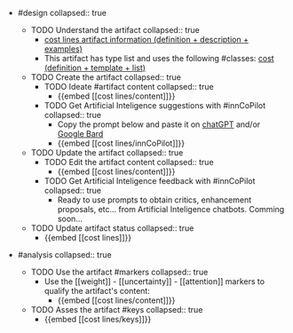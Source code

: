 
- #design
   collapsed:: true
  - TODO Understand the artifact
    collapsed:: true
    - [cost lines artifact information (definition + description + examples)](https://go.innbok.com/#/page/innBoK%2Fcost-lines%2Finfo)
    - This artifact has type list and uses the following #classes: [cost (definition + template + list)](https://go.innbok.com/#/page/innBoK%2Fclass%2Fcost)
  - TODO Create the artifact
     collapsed:: true
    - TODO Ideate #artifact content
      collapsed:: true
      - {{embed [[cost lines/content]]}}
    - TODO Get Artificial Inteligence suggestions with #innCoPilot
      collapsed:: true
      - Copy the prompt below and paste it on [chatGPT](https://chat.openai.com) and/or [Google Bard](https://bard.google.com/chat)
      - {{embed [[cost lines/innCoPilot]]}}
  - TODO Update the artifact
    collapsed:: true
    - TODO Edit the artifact content
     collapsed:: true
      - {{embed [[cost lines/content]]}}
    - TODO Get Artificial Inteligence feedback with #innCoPilot
      collapsed:: true
      - Ready to use prompts to obtain critics, enhancement proposals, etc... from Artificial Inteligence chatbots. Comming soon...
  - TODO Update artifact status
    collapsed:: true
    - {{embed [[cost lines]]}}


- #analysis
  collapsed:: true
  - TODO Use the artifact #markers
    collapsed:: true
    - Use the [[weight]] - [[uncertainty]] - [[attention]] markers to qualify the artifact's content:
      - {{embed [[cost lines/content]]}}
  - TODO Asses the artifact #keys
    collapsed:: true
    - {{embed [[cost lines/keys]]}}



